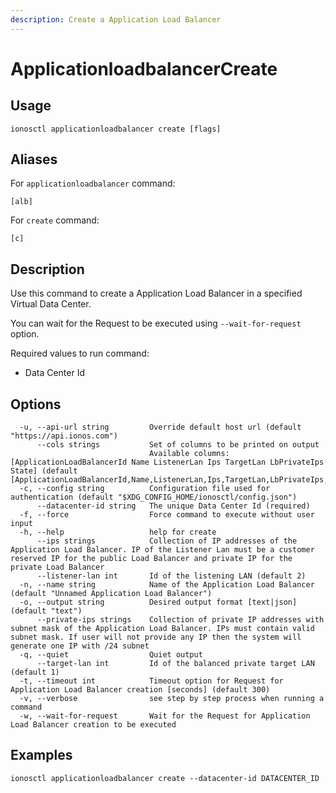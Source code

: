 ```yaml
---
description: Create a Application Load Balancer
---
```


# ApplicationloadbalancerCreate

## Usage

```text
ionosctl applicationloadbalancer create [flags]
```

## Aliases

For `applicationloadbalancer` command:

```text
[alb]
```

For `create` command:

```text
[c]
```

## Description

Use this command to create a Application Load Balancer in a specified Virtual Data Center.

You can wait for the Request to be executed using `--wait-for-request` option.

Required values to run command:

* Data Center Id

## Options

```text
  -u, --api-url string         Override default host url (default "https://api.ionos.com")
      --cols strings           Set of columns to be printed on output 
                               Available columns: [ApplicationLoadBalancerId Name ListenerLan Ips TargetLan LbPrivateIps State] (default [ApplicationLoadBalancerId,Name,ListenerLan,Ips,TargetLan,LbPrivateIps,State])
  -c, --config string          Configuration file used for authentication (default "$XDG_CONFIG_HOME/ionosctl/config.json")
      --datacenter-id string   The unique Data Center Id (required)
  -f, --force                  Force command to execute without user input
  -h, --help                   help for create
      --ips strings            Collection of IP addresses of the Application Load Balancer. IP of the Listener Lan must be a customer reserved IP for the public Load Balancer and private IP for the private Load Balancer
      --listener-lan int       Id of the listening LAN (default 2)
  -n, --name string            Name of the Application Load Balancer (default "Unnamed Application Load Balancer")
  -o, --output string          Desired output format [text|json] (default "text")
      --private-ips strings    Collection of private IP addresses with subnet mask of the Application Load Balancer. IPs must contain valid subnet mask. If user will not provide any IP then the system will generate one IP with /24 subnet
  -q, --quiet                  Quiet output
      --target-lan int         Id of the balanced private target LAN (default 1)
  -t, --timeout int            Timeout option for Request for Application Load Balancer creation [seconds] (default 300)
  -v, --verbose                see step by step process when running a command
  -w, --wait-for-request       Wait for the Request for Application Load Balancer creation to be executed
```

## Examples

```text
ionosctl applicationloadbalancer create --datacenter-id DATACENTER_ID
```

